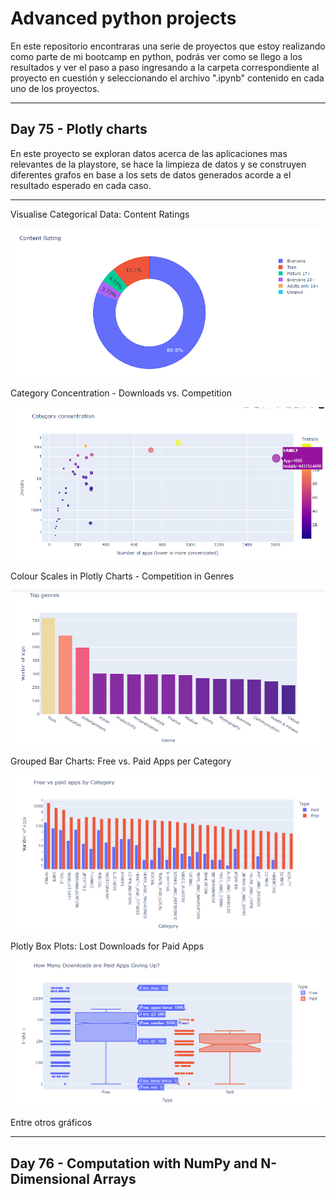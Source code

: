 # Advanced python projects

En este repositorio encontraras una serie de proyectos que estoy realizando como parte de mi bootcamp en python, podrás ver como se llego a los resultados
y ver el paso a paso ingresando a la carpeta correspondiente al proyecto en cuestión y seleccionando el archivo ".ipynb" contenido en cada uno de los proyectos.

----

## Day 75 - Plotly charts

En este proyecto se exploran datos acerca de las aplicaciones mas relevantes de la playstore, se hace la limpieza de datos
y se construyen diferentes grafos en base a los sets de datos generados acorde a el resultado esperado en cada caso.

---

Visualise Categorical Data: Content Ratings

![](img/day_75_content.png)

Category Concentration - Downloads vs. Competition

![](img/day_75_category.png)

Colour Scales in Plotly Charts - Competition in Genres

![](img/day_75_genres.png)

Grouped Bar Charts: Free vs. Paid Apps per Category

![](img/day_75_grouped.png)

Plotly Box Plots: Lost Downloads for Paid Apps

![](img/day_75_downloads.png)

Entre otros gráficos

----

##  Day 76 - Computation with NumPy and N-Dimensional Arrays